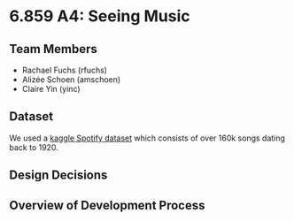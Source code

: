 # 6.859 A4: Seeing Music

## Team Members
- Rachael Fuchs (rfuchs)
- Alizée Schoen (amschoen)
- Claire Yin (yinc)

## Dataset

We used a [kaggle Spotify dataset](https://www.kaggle.com/yamaerenay/spotify-dataset-19212020-160k-tracks) which consists of over 160k songs dating back to 1920.

## Design Decisions

## Overview of Development Process


